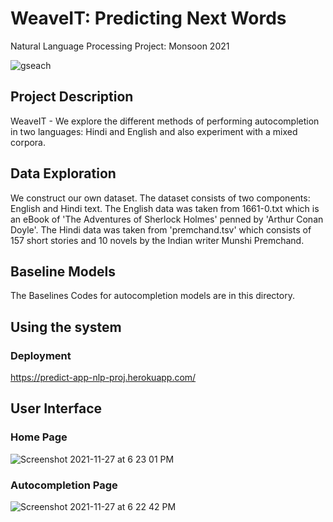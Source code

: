 # WeaveIT: Predicting Next Words
Natural Language Processing Project: Monsoon 2021

![gseach](https://user-images.githubusercontent.com/43923076/143688913-01c208d5-4784-4440-9500-d8e0db7231e6.png)

## Project Description
WeaveIT - We explore the different methods of performing autocompletion in two languages: Hindi and English and also experiment with a mixed corpora.

## Data Exploration 
We construct our own dataset. The dataset consists of two components: English and Hindi text. The English data was taken from 1661-0.txt which is an eBook of 'The Adventures of Sherlock Holmes' penned by 'Arthur Conan Doyle'. The Hindi data was taken from 'premchand.tsv' which consists of 157 short stories and 10 novels by the Indian writer Munshi Premchand. 
## Baseline Models
The Baselines Codes for autocompletion models are in this directory.

## Using the system
### Deployment 
https://predict-app-nlp-proj.herokuapp.com/

## User Interface

### Home Page
![Screenshot 2021-11-27 at 6 23 01 PM](https://user-images.githubusercontent.com/43923076/143689158-fd0f4dc8-3122-49a1-be4d-3b0d9653e279.png)

### Autocompletion Page
![Screenshot 2021-11-27 at 6 22 42 PM](https://user-images.githubusercontent.com/43923076/143689168-756cec94-c3e6-4c0a-83c3-b765961897dd.png)



